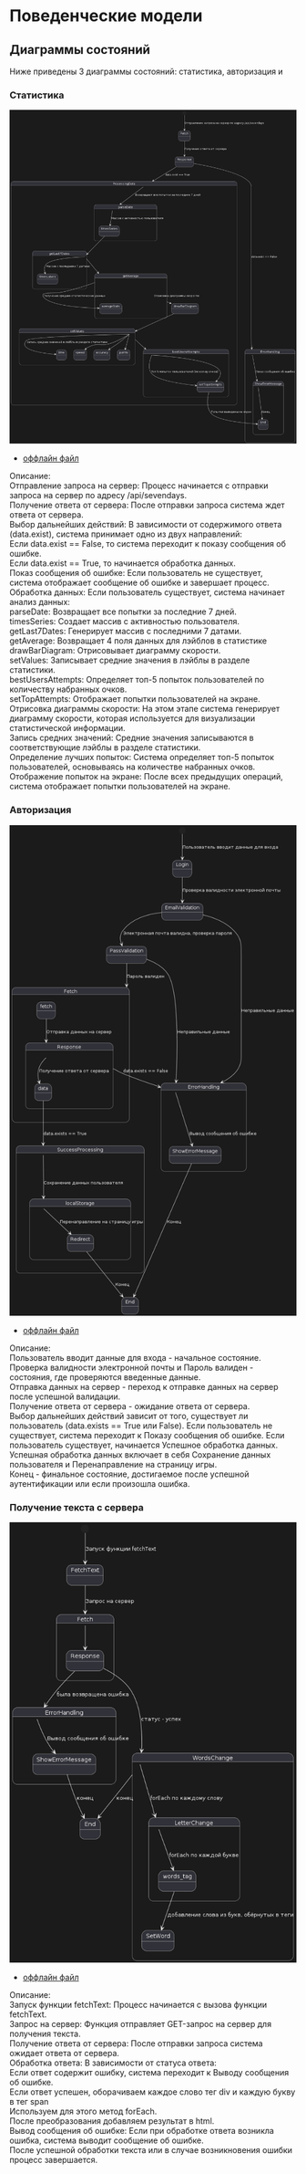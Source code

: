 # Поведенческие модели 

## Диаграммы состояний        
Ниже приведены 3 диаграммы состояний: статистика, авторизация и         

### Статистика       
![Диаграмма состояний. Регистрация](diagrams/state_diag1.png)
* [оффлайн файл](diagrams/state_diag1.puml)

Описание:      
Отправление запроса на сервер: Процесс начинается с отправки запроса на сервер по адресу /api/sevendays.      
Получение ответа от сервера: После отправки запроса система ждет ответа от сервера.      
Выбор дальнейших действий: В зависимости от содержимого ответа (data.exist), система принимает одно из двух направлений:      
Если data.exist == False, то система переходит к показу сообщения об ошибке.      
Если data.exist == True, то начинается обработка данных.      
Показ сообщения об ошибке: Если пользователь не существует, система отображает сообщение об ошибке и завершает процесс.      
Обработка данных: Если пользователь существует, система начинает анализ данных:      
parseDate: Возвращает все попытки за последние 7 дней.      
timesSeries: Создает массив с активностью пользователя.      
getLast7Dates: Генерирует массив с последними 7 датами.      
getAverage: Возвращает 4 поля данных для лэйблов в статистике     
drawBarDiagram: Отрисовывает диаграмму скорости.      
setValues: Записывает средние значения в лэйблы в разделе статистики.      
bestUsersAttempts: Определяет топ-5 попыток пользователей по количеству набранных очков.      
setTopAttempts: Отображает попытки пользователей на экране.      
Отрисовка диаграммы скорости: На этом этапе система генерирует диаграмму скорости, которая используется для визуализации статистической информации.      
Запись средних значений: Средние значения записываются в соответствующие лэйблы в разделе статистики.      
Определение лучших попыток: Система определяет топ-5 попыток пользователей, основываясь на количестве набранных очков.       
Отображение попыток на экране: После всех предыдущих операций, система отображает попытки пользователей на экране.        

### Авторизация       
![Диаграмма состояний. Авторизация](diagrams/state_diag2.png)
* [оффлайн файл](diagrams/state_diag2.puml)

Описание:         
Пользователь вводит данные для входа - начальное состояние.          
Проверка валидности электронной почты и Пароль валиден - состояния, где проверяются введенные данные.       
Отправка данных на сервер - переход к отправке данных на сервер после успешной валидации.       
Получение ответа от сервера - ожидание ответа от сервера.       
Выбор дальнейших действий зависит от того, существует ли пользователь (data.exists == True или False). Если пользователь не существует, система переходит к Показу сообщения об ошибке. Если пользователь существует, начинается Успешное обработка данных.
Успешная обработка данных включает в себя Сохранение данных пользователя и Перенаправление на страницу игры.       
Конец - финальное состояние, достигаемое после успешной аутентификации или если произошла ошибка.       


### Получение текста с сервера
![Диаграмма состояний. Получение текста с сервера](diagrams/state_diag3.png)
* [оффлайн файл](diagrams/state_diag3.puml)

Описание:       
Запуск функции fetchText: Процесс начинается с вызова функции fetchText.       
Запрос на сервер: Функция отправляет GET-запрос на сервер для получения текста.       
Получение ответа от сервера: После отправки запроса система ожидает ответа от сервера.       
Обработка ответа: В зависимости от статуса ответа:       
Если ответ содержит ошибку, система переходит к Выводу сообщения об ошибке.              
Если ответ успешен, оборачиваем каждое слово тег div и каждую букву в тег span            
Используем для этого метод forEach.       
После преобразования добавляем результат в html.        
Вывод сообщения об ошибке: Если при обработке ответа возникла ошибка, система выводит сообщение об ошибке.       
После успешной обработки текста или в случае возникновения ошибки процесс завершается.       